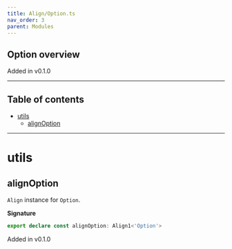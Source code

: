 ```yaml
---
title: Align/Option.ts
nav_order: 3
parent: Modules
---
```


## Option overview

Added in v0.1.0

---

<h2 class="text-delta">Table of contents</h2>

- [utils](#utils)
  - [alignOption](#alignoption)

---

# utils

## alignOption

`Align` instance for `Option`.

**Signature**

```ts
export declare const alignOption: Align1<'Option'>
```

Added in v0.1.0
